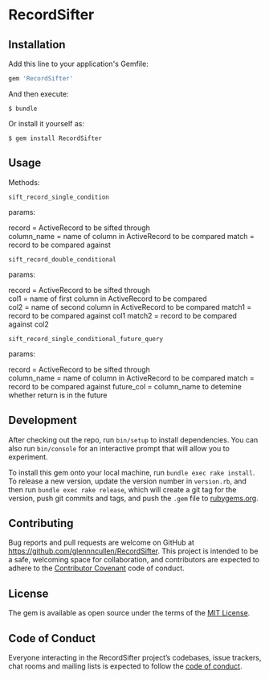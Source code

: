 # RecordSifter


## Installation

Add this line to your application's Gemfile:

```ruby
gem 'RecordSifter'
```

And then execute:

    $ bundle

Or install it yourself as:

    $ gem install RecordSifter

## Usage

Methods:

    sift_record_single_condition
params: 

record = ActiveRecord to be sifted through  
column_name = name of column in ActiveRecord to be compared
match = record to be compared against

    sift_record_double_conditional
params:

record = ActiveRecord to be sifted through   
col1 = name of first column in ActiveRecord to be compared  
col2 =  name of second column in ActiveRecord to be compared
match1 = record to be compared against col1 
match2 = record to be compared against col2

    sift_record_single_conditional_future_query
params:

record = ActiveRecord to be sifted through  
column_name = name of column in ActiveRecord to be compared
match = record to be compared against
future_col = column_name to detemine whether return is in the future

## Development

After checking out the repo, run `bin/setup` to install dependencies. You can also run `bin/console` for an interactive prompt that will allow you to experiment.

To install this gem onto your local machine, run `bundle exec rake install`. To release a new version, update the version number in `version.rb`, and then run `bundle exec rake release`, which will create a git tag for the version, push git commits and tags, and push the `.gem` file to [rubygems.org](https://rubygems.org).

## Contributing

Bug reports and pull requests are welcome on GitHub at https://github.com/glennncullen/RecordSifter. This project is intended to be a safe, welcoming space for collaboration, and contributors are expected to adhere to the [Contributor Covenant](http://contributor-covenant.org) code of conduct.

## License

The gem is available as open source under the terms of the [MIT License](https://opensource.org/licenses/MIT).

## Code of Conduct

Everyone interacting in the RecordSifter project’s codebases, issue trackers, chat rooms and mailing lists is expected to follow the [code of conduct](https://github.com/[USERNAME]/RecordSifter/blob/master/CODE_OF_CONDUCT.md).
